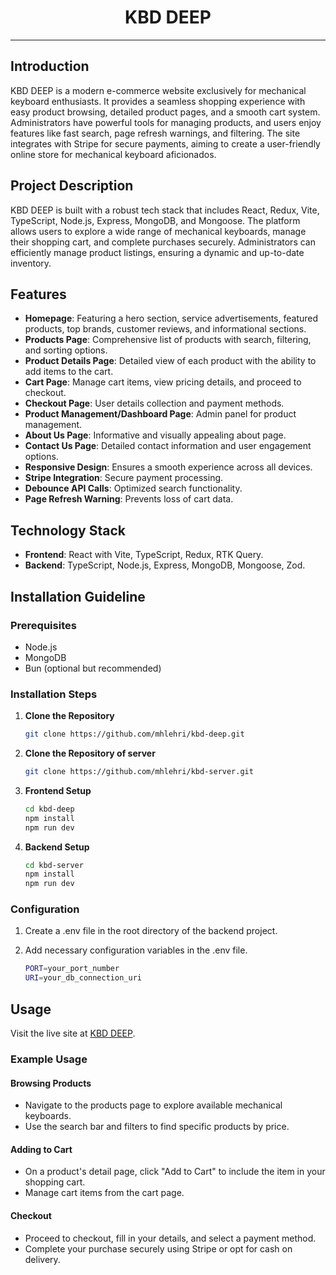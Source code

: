 <div align="center">
  <h1>KBD DEEP</h1>
</div>

---

## Introduction

KBD DEEP is a modern e-commerce website exclusively for mechanical keyboard enthusiasts. It provides a seamless shopping experience with easy product browsing, detailed product pages, and a smooth cart system. Administrators have powerful tools for managing products, and users enjoy features like fast search, page refresh warnings, and filtering. The site integrates with Stripe for secure payments, aiming to create a user-friendly online store for mechanical keyboard aficionados.

## Project Description

KBD DEEP is built with a robust tech stack that includes React, Redux, Vite, TypeScript, Node.js, Express, MongoDB, and Mongoose. The platform allows users to explore a wide range of mechanical keyboards, manage their shopping cart, and complete purchases securely. Administrators can efficiently manage product listings, ensuring a dynamic and up-to-date inventory.

## Features

- **Homepage**: Featuring a hero section, service advertisements, featured products, top brands, customer reviews, and informational sections.
- **Products Page**: Comprehensive list of products with search, filtering, and sorting options.
- **Product Details Page**: Detailed view of each product with the ability to add items to the cart.
- **Cart Page**: Manage cart items, view pricing details, and proceed to checkout.
- **Checkout Page**: User details collection and payment methods.
- **Product Management/Dashboard Page**: Admin panel for product management.
- **About Us Page**: Informative and visually appealing about page.
- **Contact Us Page**: Detailed contact information and user engagement options.
- **Responsive Design**: Ensures a smooth experience across all devices.
- **Stripe Integration**: Secure payment processing.
- **Debounce API Calls**: Optimized search functionality.
- **Page Refresh Warning**: Prevents loss of cart data.

## Technology Stack

- **Frontend**: React with Vite, TypeScript, Redux, RTK Query.
- **Backend**: TypeScript, Node.js, Express, MongoDB, Mongoose, Zod.

## Installation Guideline

### Prerequisites

- Node.js
- MongoDB
- Bun (optional but recommended)

### Installation Steps

1. **Clone the Repository**
   ```bash
   git clone https://github.com/mhlehri/kbd-deep.git
   ```
1. **Clone the Repository of server**
   ```bash
   git clone https://github.com/mhlehri/kbd-server.git
   ```
1. **Frontend Setup**

   ```bash
   cd kbd-deep
   npm install
   npm run dev
   ```

1. **Backend Setup**

   ```bash
   cd kbd-server
   npm install
   npm run dev

   ```

### Configuration

1. Create a .env file in the root directory of the backend project.
1. Add necessary configuration variables in the .env file.

   ```bash
   PORT=your_port_number
   URI=your_db_connection_uri
   ```

## Usage

Visit the live site at [KBD DEEP](https://kbd-deep.vercel.app/).

### Example Usage

#### Browsing Products

- Navigate to the products page to explore available mechanical keyboards.
- Use the search bar and filters to find specific products by price.

#### Adding to Cart

- On a product's detail page, click "Add to Cart" to include the item in your shopping cart.
- Manage cart items from the cart page.

#### Checkout

- Proceed to checkout, fill in your details, and select a payment method.
- Complete your purchase securely using Stripe or opt for cash on delivery.
